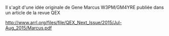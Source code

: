 Il s'agit d'une idée originale de Gene Marcus W3PM/GM4YRE publiée dans un article de la revue QEX

http://www.arrl.org/files/file/QEX_Next_Issue/2015/Jul-Aug_2015/Marcus.pdf
